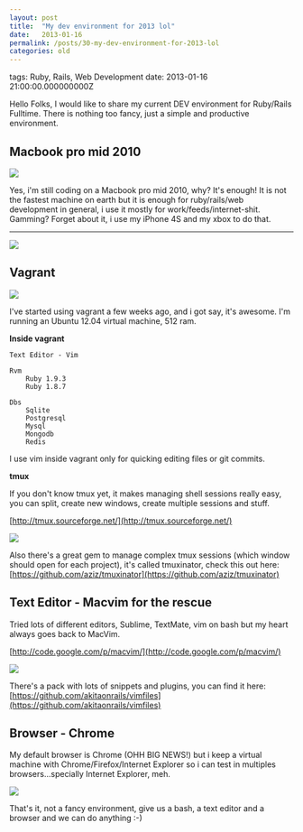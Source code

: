 ```yaml
---
layout: post
title:  "My dev environment for 2013 lol"
date:   2013-01-16
permalink: /posts/30-my-dev-environment-for-2013-lol
categories: old
---
```


tags: Ruby, Rails, Web Development date: 2013-01-16 21:00:00.000000000Z

Hello Folks, I would like to share my current DEV environment for Ruby/Rails Fulltime. There is nothing too fancy, just a simple and productive environment.

## Macbook pro mid 2010

![](https://www.evernote.com/shard/s120/sh/14fb27c8-d81d-4ce1-bf2f-d96aba3f4479/9ca832a4b6cac856976146613d7f5188/res/59f57ddf-1b41-48ee-8db7-cea5a20c35ec/skitch.png)

Yes, i'm still coding on a Macbook pro mid 2010, why? It's enough! It is not the fastest machine on earth but it is enough for ruby/rails/web development in general, i use it mostly for work/feeds/internet-shit. Gamming? Forget about it, i use my iPhone 4S and my xbox to do that.

********************************

![](https://www.evernote.com/shard/s120/sh/34216851-562a-4dc6-b566-ae11f5ec9f4c/4bbc964879757904864c3c9cee826948/res/1b5fd1fb-cdb8-4b99-8fd2-b4ef59e04da5/skitch.png)

## Vagrant

![](https://www.evernote.com/shard/s120/sh/da6f3d66-a5a7-4e72-ab8b-fd73c87a58c3/25145fef10c57e8c8d3dfaaf34d58068/res/c9ca401d-10e9-44f2-9749-022896803322/skitch.png)

I've started using vagrant a few weeks ago, and i got say, it's awesome. I'm running an Ubuntu 12.04 virtual machine, 512 ram.

**Inside vagrant**

    Text Editor - Vim

    Rvm
        Ruby 1.9.3
        Ruby 1.8.7

    Dbs
        Sqlite
        Postgresql
        Mysql
        Mongodb
        Redis

I use vim inside vagrant only for quicking editing files or git commits.

**tmux**

If you don't know tmux yet, it makes managing shell sessions really easy, you can split, create new windows, create multiple sessions and stuff.

[http://tmux.sourceforge.net/](http://tmux.sourceforge.net/)

![](http://screencloud.net/img/screenshots/8fc6a4ce3b5ccd7ade85e9b542bf92d3.png)

Also there's a great gem to manage complex tmux sessions (which window should open for each project), it's called tmuxinator, check this out here: [https://github.com/aziz/tmuxinator](https://github.com/aziz/tmuxinator)

## Text Editor - Macvim for the rescue

Tried lots of different editors, Sublime, TextMate, vim on bash but my heart always goes back to MacVim.

[http://code.google.com/p/macvim/](http://code.google.com/p/macvim/)

![](http://screencloud.net/img/screenshots/6aed415cd087edc5bb3769799dc5ce69.png)

There's a pack with lots of snippets and plugins, you can find it here:
[https://github.com/akitaonrails/vimfiles](https://github.com/akitaonrails/vimfiles)

## Browser - Chrome

My default browser is Chrome (OHH BIG NEWS!) but i keep a virtual machine with Chrome/Firefox/Internet Explorer so i can test in multiples browsers...specially Internet Explorer, meh.

![](http://screencloud.net/img/screenshots/83b3b6348d497614cd5d38fd68ba28bc.png)


That's it, not a fancy environment, give us a bash, a text editor and a browser and we can do anything :-)
